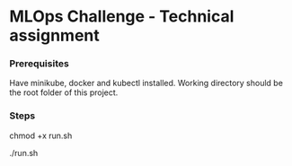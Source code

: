 # MLOps Challenge - Technical assignment

### Prerequisites

Have minikube, docker and kubectl installed.
Working directory should be the root folder of this project.


### Steps

chmod +x run.sh

./run.sh
